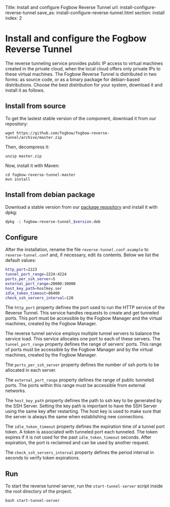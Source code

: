 Title: Install and configure Fogbow Reverse Tunnel
url: install-configure-reverse-tunnel
save_as: install-configure-reverse-tunnel.html
section: install
index: 2

Install and configure the Fogbow Reverse Tunnel
==========

The reverse tunneling service provides public IP access to virtual machines created in the private cloud, when the local cloud offers only private IPs to these virtual machines. The Fogbow Reverse Tunnel is distributed in two forms: as source code, or as a binary package for debian-based distributions. Choose the best distribution for your system, download it and install it as follows.

## Install from source
To get the lastest stable version of the component, download it from our repository:

``` shell
wget https://github.com/fogbow/fogbow-reverse-tunnel/archive/master.zip
```

Then, decompress it:
``` shell
unzip master.zip
```

Now, install it with Maven:

```
cd fogbow-reverse-tunnel-master
mvn install
```

## Install from debian package

Download a stable version from our <a href="http://downloads.fogbowcloud.org/stable/debian/">package repository</a> and install it with dpkg:

```bash
dpkg -i fogbow-reverse-tunnel_$version.deb
```

## Configure
After the installation, rename the file ```reverse-tunnel.conf.example``` to ```reverse-tunnel.conf``` and, if necessary, edit its contents. Below we list the default values:
```bash
http_port=2223
tunnel_port_range=2224:4224
ports_per_ssh_server=5
external_port_range=20000:30000
host_key_path=hostkey.ser
idle_token_timeout=86400
check_ssh_servers_interval=120
```

The ```http_port``` property defines the port used to run the HTTP service of the Reverse Tunnel. This service handles requests to create and get tunneled ports. This port must be accessible by the Fogbow Manager and the virtual machines, created by the Fogbow Manager.

The reverse tunnel service employs multiple tunnel servers to balance the service load. This service allocates one port to each of these servers. The ```tunnel_port_range``` property defines the range of servers' ports. This range of ports must be accessible by the Fogbow Manager and by the virtual machines, created by the Fogbow Manager.

The ```ports_per_ssh_server``` property defines the number of ssh ports to be allocated in each server.

The ```external_port_range``` property defines the range of public tunneled ports. The ports within this range must be accessible from external networks.

The ```host_key_path``` property defines the path to ssh key to be generated by the SSH Server. Setting the key path is important to have the SSH Server using the same key after restarting. The host key is used to make sure that the server is always the same when establishing new connections.

The ```idle_token_timeout``` property defines the expiration time of a tunnel port token. A token is associated with tunneled port each tunneled. The token expires if it is not used for the past ```idle_token_timeout``` seconds. After expiration, the port is reclaimed and can be used by another request.

The ```check_ssh_servers_interval``` property defines the period interval in seconds to verify token expirations.

## Run
To start the reverse tunnel server, run the ```start-tunnel-server``` script inside the root directory of the project.
``` shell
bash start-tunnel-server
```
